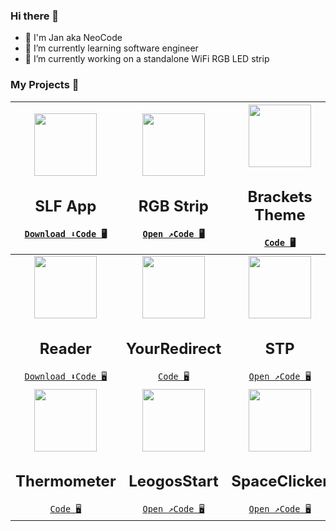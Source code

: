 ### Hi there 👋

- 💬 I'm Jan aka NeoCode
- 🌱 I’m currently learning software engineer
- 🔭 I’m currently working on a standalone WiFi RGB LED strip
<!--
- 👯 I’m looking to collaborate on ...
- 🤔 I’m looking for help with ...
- 💬 Ask me about ...
- 📫 How to reach me: ...
-->

### My Projects 📕

| <center><img src="https://neocde.me/images/project-01.png" height="100px"><h2>SLF App</h2>[`Download ⬇️`](https://play.google.com/store/apps/details?id=me.neocode.slftool)[`Code 🖥️`](https://github.com/slftool/App)</center> | <center><img src="https://neocde.me/images/project-02.png" height="100px"><h2>RGB Strip</h2>[`Open ↗️`](https://rgbstrip.js.org/)[`Code 🖥️`](https://github.com/xRealNeon/RGBStrip)</center>  | <center><img src="https://neocde.me/images/project-03.png" height="100px"><h2>Brackets Theme</h2>[`Code 🖥️`](https://github.com/xRealNeon/80sBaby-Rework)</center> |
|---|---|---|
| <center><img src="https://neocde.me/images/project-holder.png" height="100px"><h2>Reader</h2>[`Download ⬇️`](https://github.com/xRealNeon/Reader/releases)[`Code 🖥️`](https://github.com/xRealNeon/Reader)</center> | <center><img src="https://neocde.me/images/project-04.png" height="100px"><h2>YourRedirect</h2>[`Code 🖥️`](https://github.com/xRealNeon/YourRedirect)</center>  | <center><img src="https://neocde.me/images/project-05.png" height="100px"><h2>STP</h2>[`Open ↗️`](https://neocde.me/STP/)[`Code 🖥️`](https://github.com/xRealNeon/STP)</center> |
| <center><img src="https://neocde.me/images/project-06.png" height="100px"><h2>Thermometer</h2>[`Code 🖥️`](https://github.com/xRealNeon/Thermometer)</center> | <center><img src="https://neocde.me/images/project-07.png" height="100px"><h2>LeogosStart</h2>[`Open ↗️`](https://neocde.me/LeogosStart/)[`Code 🖥️`](https://github.com/xRealNeon/LeogosStart)</center>  | <center><img src="https://neocde.me/images/project-08.png" height="100px"><h2>SpaceClicker</h2>[`Open ↗️`](https://neocde.me/SpaceClicker/)[`Code 🖥️`](https://github.com/xRealNeon/SpaceClicker)</center> |

